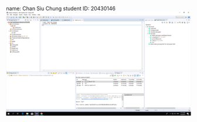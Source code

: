 name: Chan Siu Chung
student ID: 20430146
![screenshot](https://github.com/movingxp/comp3111-lab1-demo/blob/master/screenshot.png)
